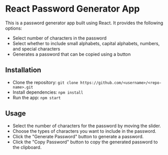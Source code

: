 # React Password Generator App
This is a password generator app built using React. It provides the following options:

- Select number of characters in the password
- Select whether to include small alphabets, capital alphabets, numbers, and special characters
- Generates a password that can be copied using a button
## Installation
- Clone the repository: `git clone https://github.com/<username>/<repo-name>.git`
- Install dependencies: `npm install`
- Run the app: `npm start`
## Usage
- Select the number of characters for the password by moving the slider.
- Choose the types of characters you want to include in the password.
- Click the "Generate Password" button to generate a password.
- Click the "Copy Password" button to copy the generated password to the clipboard.
